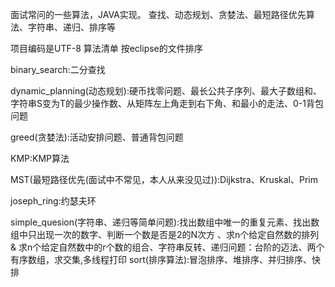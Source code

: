面试常问的一些算法，JAVA实现。
查找、动态规划、贪婪法、最短路径优先算法、字符串、递归、排序等

项目编码是UTF-8
算法清单 
按eclipse的文件排序

binary_search:二分查找

dynamic_planning(动态规划):硬币找零问题、最长公共子序列、最大子数组和、字符串S变为T的最少操作数、从矩阵左上角走到右下角、和最小的走法、0-1背包问题

greed(贪婪法):活动安排问题、普通背包问题

KMP:KMP算法

MST(最短路径优先(面试中不常见，本人从来没见过)):Dijkstra、Kruskal、Prim

joseph_ring:约瑟夫环

simple_quesion(字符串、递归等简单问题):找出数组中唯一的重复元素、找出数组中只出现一次的数字、判断一个数是否是2的N次方
、求n个给定自然数的排列   & 求n个给定自然数中的r个数的组合、字符串反转、递归问题：台阶的迈法、两个有序数组，求交集,多线程打印
sort(排序算法):冒泡排序、堆排序、并归排序、快排




